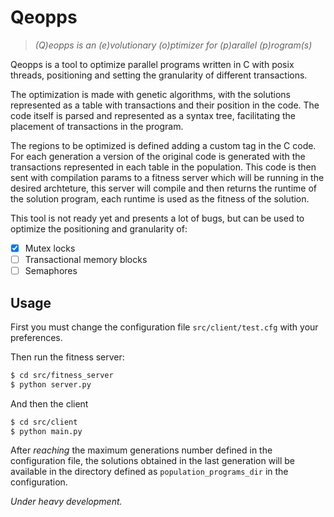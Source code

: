 # Qeopps
> *(Q)eopps is an (e)volutionary (o)ptimizer for (p)arallel (p)rogram(s)*

Qeopps is a tool to optimize parallel programs written in C with posix threads,
positioning and setting the granularity of different transactions.

The optimization is made with genetic algorithms, with the solutions represented
as a table with transactions and their position in the code. The code itself is
parsed and represented as a syntax tree, facilitating the placement of
transactions in the program.

The regions to be optimized is defined adding a custom tag in the C code.
For each generation a version of the original code is generated with the
transactions represented in each table in the population. This code is then sent
with compilation params to a fitness server which will be running in the desired
archteture, this server will compile and then returns the runtime of the
solution program, each runtime is used as the fitness of the solution.

This tool is not ready yet and presents a lot of bugs, but can be used to
optimize the positioning and granularity of: 
- [x] Mutex locks
- [ ] Transactional memory blocks
- [ ] Semaphores

## Usage
First you must change the configuration file ```src/client/test.cfg``` with your
preferences.

Then run the fitness server:
```sh
$ cd src/fitness_server
$ python server.py
```

And then the client
```sh
$ cd src/client
$ python main.py
```

After *reaching* the maximum generations number defined in the configuration file,
the solutions obtained in the last generation will be available in the directory
defined as ```population_programs_dir``` in the configuration.


*Under heavy development.*
